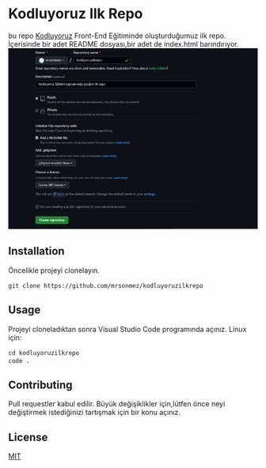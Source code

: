 # Kodluyoruz Ilk Repo
bu repo [Kodluyoruz](https://kodluyoruz.org) Front-End Eğitiminde oluşturduğumuz ilk repo. İçerisinde bir adet README dosyası,bir adet de index.html barındırıyor.
![github](figures/github.png)
## Installation
Öncelikle projeyi clonelayın.
``` git
git clone https://github.com/mrsonmez/kodluyoruzilkrepo
```
## Usage
Projeyi cloneladıktan sonra Visual Studio Code programında açınız.
Linux için:
```
cd kodluyoruzilkrepo
code .
```
## Contributing
Pull requestler kabul edilir. Büyük değişiklikler için,lütfen önce neyi değiştirmek istediğinizi tartışmak için bir konu açınız.
## License
[MIT](https://opensource.org/licenses/MIT)
